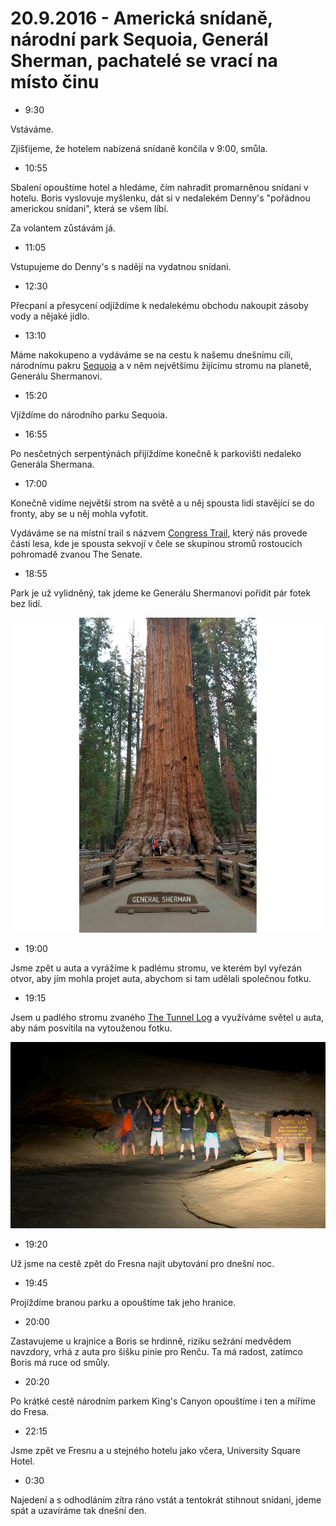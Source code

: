 # 20.9.2016 - Americká snídaně, národní park Sequoia, Generál Sherman, pachatelé se vrací na místo činu

   * 9:30

Vstáváme.

Zjišťijeme, že hotelem nabízená snídaně končila v 9:00, smůla.

   * 10:55

Sbalení opouštíme hotel a hledáme, čím nahradit promarněnou snídani v hotelu. Boris vyslovuje myšlenku, dát si v nedalekém Denny's "pořádnou americkou snídani", která se všem líbí.

Za volantem zůstávám já.

   * 11:05

Vstupujeme do Denny's s nadějí na vydatnou snídani.

   * 12:30

Přecpaní a přesycení odjíždíme k nedalekému obchodu nakoupit zásoby vody a nějaké jídlo.

   * 13:10

Máme nakokupeno a vydáváme se na cestu k našemu dnešnímu cíli, národnímu pakru [Sequoia](https://cs.wikipedia.org/wiki/N%C3%A1rodn%C3%AD_park_Sequoia) a v něm největšímu žijícímu stromu na planetě, Generálu Shermanovi.

   * 15:20

Vjíždíme do národního parku Sequoia.

   * 16:55

Po nesčetných serpentýnách přijíždíme konečně k parkovišti nedaleko Generála Shermana.

   * 17:00

Konečně vidíme největší strom na světě a u něj spousta lidí stavějící se do fronty, aby se u něj mohla vyfotit.

Vydáváme se na místní trail s názvem [Congress Trail](http://www.redwoodhikes.com/SequoiaNP/Congress.html), který nás provede částí lesa, kde je spousta sekvojí v čele se skupinou stromů rostoucích pohromadě zvanou The Senate.

   * 18:55

Park je už vylidněný, tak jdeme ke Generálu Shermanovi pořídit pár fotek bez lidí.

![Já pod největším žijícím stromem na planetě - Generálem Shermanem](images/20160920/20160920_185415.jpg)

   * 19:00

Jsme zpět u auta a vyrážíme k padlému stromu, ve kterém byl vyřezán otvor, aby jím mohla projet auta, abychom si tam udělali společnou fotku.

   * 19:15

Jsem u padlého stromu zvaného [The Tunnel Log](http://www.roadsideamerica.com/story/21675) a využíváme světel u auta, aby nám posvítila na vytouženou fotku.

![Naše výprava pod stromem The Tunnel Log](images/20160920/DSC_2926.jpg)

   * 19:20

Už jsme na cestě zpět do Fresna najít ubytování pro dnešní noc.

   * 19:45

Projíždíme branou parku a opouštíme tak jeho hranice.

   * 20:00

Zastavujeme u krajnice a Boris se hrdinně, riziku sežrání medvědem navzdory, vrhá z auta pro šišku pinie pro Renču. Ta má radost, zatímco Boris má ruce od smůly.

   * 20:20

Po krátké cestě národním parkem King's Canyon opouštíme i ten a míříme do Fresa.

   * 22:15

Jsme zpět ve Fresnu a u stejného hotelu jako včera, University Square Hotel.

   * 0:30

Najedení a s odhodláním zítra ráno vstát a tentokrát stihnout snídani, jdeme spát a uzavíráme tak dnešní den.


